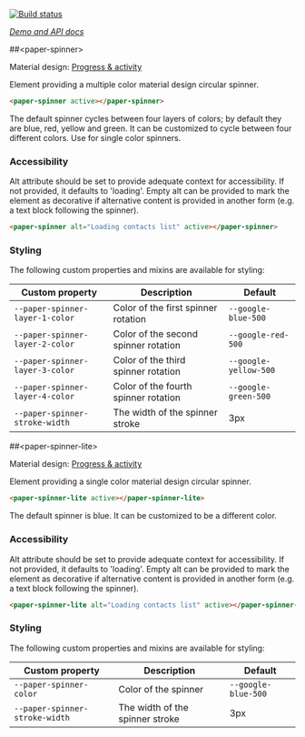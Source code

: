 
<!---

This README is automatically generated from the comments in these files:
paper-spinner-behavior.html  paper-spinner-lite.html  paper-spinner.html

Edit those files, and our readme bot will duplicate them over here!
Edit this file, and the bot will squash your changes :)

The bot does some handling of markdown. Please file a bug if it does the wrong
thing! https://github.com/PolymerLabs/tedium/issues

-->

[![Build status](https://travis-ci.org/PolymerElements/paper-spinner.svg?branch=master)](https://travis-ci.org/PolymerElements/paper-spinner)

_[Demo and API docs](https://elements.polymer-project.org/elements/paper-spinner)_


##&lt;paper-spinner&gt;

Material design: [Progress & activity](https://www.google.com/design/spec/components/progress-activity.html)

Element providing a multiple color material design circular spinner.

```html
<paper-spinner active></paper-spinner>
```

The default spinner cycles between four layers of colors; by default they are
blue, red, yellow and green. It can be customized to cycle between four different
colors. Use <paper-spinner-lite> for single color spinners.

### Accessibility

Alt attribute should be set to provide adequate context for accessibility. If not provided,
it defaults to 'loading'.
Empty alt can be provided to mark the element as decorative if alternative content is provided
in another form (e.g. a text block following the spinner).

```html
<paper-spinner alt="Loading contacts list" active></paper-spinner>
```

### Styling

The following custom properties and mixins are available for styling:

| Custom property | Description | Default |
| --- | --- | --- |
| `--paper-spinner-layer-1-color` | Color of the first spinner rotation | `--google-blue-500` |
| `--paper-spinner-layer-2-color` | Color of the second spinner rotation | `--google-red-500` |
| `--paper-spinner-layer-3-color` | Color of the third spinner rotation | `--google-yellow-500` |
| `--paper-spinner-layer-4-color` | Color of the fourth spinner rotation | `--google-green-500` |
| `--paper-spinner-stroke-width` | The width of the spinner stroke | 3px |



##&lt;paper-spinner-lite&gt;

Material design: [Progress & activity](https://www.google.com/design/spec/components/progress-activity.html)

Element providing a single color material design circular spinner.

```html
<paper-spinner-lite active></paper-spinner-lite>
```

The default spinner is blue. It can be customized to be a different color.

### Accessibility

Alt attribute should be set to provide adequate context for accessibility. If not provided,
it defaults to 'loading'.
Empty alt can be provided to mark the element as decorative if alternative content is provided
in another form (e.g. a text block following the spinner).

```html
<paper-spinner-lite alt="Loading contacts list" active></paper-spinner-lite>
```

### Styling

The following custom properties and mixins are available for styling:

| Custom property | Description | Default |
| --- | --- | --- |
| `--paper-spinner-color` | Color of the spinner | `--google-blue-500` |
| `--paper-spinner-stroke-width` | The width of the spinner stroke | 3px |



<!-- No docs for Polymer.PaperSpinnerBehavior found. -->
